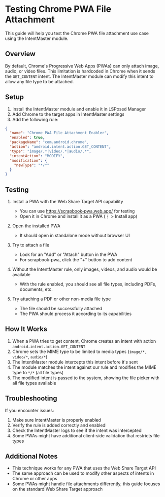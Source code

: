 # Testing Chrome PWA File Attachment

This guide will help you test the Chrome PWA file attachment use case using the IntentMaster module.

## Overview

By default, Chrome's Progressive Web Apps (PWAs) can only attach image, audio, or video files. This limitation is hardcoded in Chrome when it sends the `GET_CONTENT` intent. The IntentMaster module can modify this intent to allow any file type to be attached.

## Setup

1. Install the IntentMaster module and enable it in LSPosed Manager
2. Add Chrome to the target apps in IntentMaster settings
3. Add the following rule:

```json
{
  "name": "Chrome PWA File Attachment Enabler",
  "enabled": true,
  "packageName": "com.android.chrome",
  "action": "android.intent.action.GET_CONTENT",
  "type": "image/.*|video/.*|audio/.*",
  "intentAction": "MODIFY",
  "modification": {
    "newType": "*/*"
  }
}
```

## Testing

1. Install a PWA with the Web Share Target API capability
   - You can use https://scrapbook-pwa.web.app/ for testing
   - Open it in Chrome and install it as a PWA (⋮ > Install app)

2. Open the installed PWA
   - It should open in standalone mode without browser UI

3. Try to attach a file
   - Look for an "Add" or "Attach" button in the PWA
   - For scrapbook-pwa, click the "+" button to add content

4. Without the IntentMaster rule, only images, videos, and audio would be available
   - With the rule enabled, you should see all file types, including PDFs, documents, etc.

5. Try attaching a PDF or other non-media file type
   - The file should be successfully attached
   - The PWA should process it according to its capabilities

## How It Works

1. When a PWA tries to get content, Chrome creates an intent with action `android.intent.action.GET_CONTENT`
2. Chrome sets the MIME type to be limited to media types (`image/*`, `video/*`, `audio/*`)
3. The IntentMaster module intercepts this intent before it's sent
4. The module matches the intent against our rule and modifies the MIME type to `*/*` (all file types)
5. The modified intent is passed to the system, showing the file picker with all file types available

## Troubleshooting

If you encounter issues:

1. Make sure IntentMaster is properly enabled
2. Verify the rule is added correctly and enabled
3. Check the IntentMaster logs to see if the intent was intercepted
4. Some PWAs might have additional client-side validation that restricts file types

## Additional Notes

- This technique works for any PWA that uses the Web Share Target API
- The same approach can be used to modify other aspects of intents in Chrome or other apps
- Some PWAs might handle file attachments differently, this guide focuses on the standard Web Share Target approach 